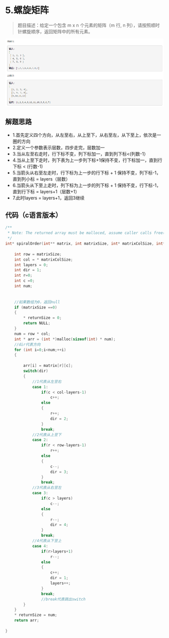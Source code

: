 # 5.螺旋矩阵

>题目描述：给定一个包含 m x n 个元素的矩阵（m 行, n 列），请按照顺时针螺旋顺序，返回矩阵中的所有元素。

![示例](images\数组_5.jpg)

## 解题思路

+ 1.首先定义四个方向，从左至右，从上至下，从右至左，从下至上，依次是一圈的方向
+ 2.定义一个参数表示层数，四步走完，层数加一
+ 3.当从左至右走时，行下标不变，列下标加一，直到列下标<(列数-1）
+ 4.当从上至下走时，列下表为上一步列下标+1保持不变，行下标加一，直到行下标 < (行数-1)
+ 5.当箭头从右至左走时，行下标为上一步的行下标 + 1 保持不变，列下标-1，直到列小标 = layers（层数）
+ 6.当箭头从下至上走时，列下标为上一步的列下标 + 1 保持不变，行下标-1，直到行下标 = layers+1（层数+1）
+ 7.此时layers = layers+1，返回3继续


## 代码（c语言版本）

```c
/**
 * Note: The returned array must be malloced, assume caller calls free().
 */
int* spiralOrder(int** matrix, int matrixSize, int* matrixColSize, int* returnSize){

    int row = matrixSize;
    int col = * matrixColSize;
    int layers = 0;
    int dir = 1;
    int r=0;
    int c =0;
    int num;


    //如果数组为0，返回null
    if (matrixSize ==0)
    {
        * returnSize = 0;
        return NULL;
    }
    num = row * col;
    int * arr = (int *)malloc(sizeof(int) * num);
    //dir代表方向
    for (int i=0;i<num;++i)
    {

        arr[i] = matrix[r][c];
        switch(dir)
        {
            //1代表从左至右
            case 1:
                if(c < col-layers-1)
                    c++;
                else
                {
                    r++;
                    dir = 2;
                }
                break;
            //2代表从上至下
            case 2:
                if(r < row-layers-1)
                    r++;
                else
                {
                    c--;
                    dir = 3;
                }
                break;
            //3代表从右至左
            case 3:
                if(c > layers)
                    c--;
                else
                {
                    r--;
                    dir = 4;
                }
                break;
            //4代表从下至上
            case 4:
                if(r>layers+1)
                    r--;
                else
                {
                    c++;
                    dir = 1;
                    layers++;
                }
                break;
                //break代表跳出switch
        }
    }
    * returnSize = num;
    return arr;

}


```
